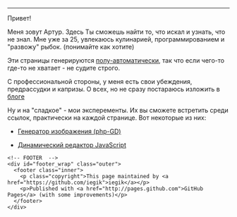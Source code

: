 
* * *



Привет!

Меня зовут Артур. Здесь Ты сможешь найти то, что искал и узнать, что не знал.
Мне уже за 25, увлекаюсь кулинарией, программированием и "развожу" рыбок. (понимайте как хотите)

Эти страницы генерируются [полу-автоматически](blog/markdown.html "как вести дневник в формате Markdown"), так что если чего-то где-то не хватает - не судите строго.

С професcиональной стороны, у меня есть свои убеждения, предрассудки и капризы. О всех, но не сразу постараюсь изложить в [блоге](blog.html)

Ну и на "сладкое" - мои эксперементы. Их вы сможете встретить среди ссылок, практически на каждой странице.
Вот некоторые из них:

* [Генератор изображения (php-GD)](https://gist.github.com/2134248 "принемает параметры w, h и t - png.php/[width]*[height]*[text][-color][.png]")
* [Динамический редактор JavaScript](run.html)




    <!-- MAIN CONTENT -->
    <div id="main_content_wrap" class="container-fluid">
      <section id="main_content" class="inner">
        <div class="jumbotron musthead">
        </div>
<div class="bs-docs-social">
  <div class="container">
    
  </div>
</div>
      </section>
    </div>

    <!-- FOOTER  -->
    <div id="footer_wrap" class="outer">
      <footer class="inner">
        <p class="copyright">This page maintained by <a href="https://github.com/iegik">iegik</a></p>
        <p>Published with <a href="http://pages.github.com">GitHub Pages</a> (with some improvements)</p>
      </footer>
    </div>

